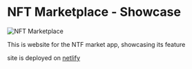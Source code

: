 # NFT Marketplace - Showcase
![NFT Marketplace](https://i.ibb.co/X5kYdvB/image.png)


This is website for the NTF market app, showcasing its feature


site is deployed on [netlify](https://nefpro.netlify.app/)